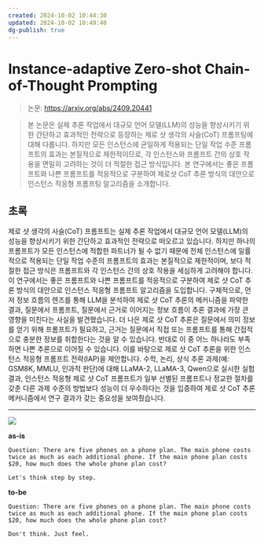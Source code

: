 ```yaml
---
created: 2024-10-02 10:44:30
updated: 2024-10-02 10:49:40
dg-publish: true
---
```


# Instance-adaptive Zero-shot Chain-of-Thought Prompting

> 논문: https://arxiv.org/abs/2409.20441

> 본 논문은 실제 추론 작업에서 대규모 언어 모델(LLM)의 성능을 향상시키기 위한 간단하고 효과적인 전략으로 등장하는 제로 샷 생각의 사슬(CoT) 프롬프팅에 대해 다룹니다. 하지만 모든 인스턴스에 균일하게 적용되는 단일 작업 수준 프롬프트의 효과는 본질적으로 제한적이므로, 각 인스턴스와 프롬프트 간의 상호 작용을 면밀히 고려하는 것이 더 적절한 접근 방식입니다. 본 연구에서는 좋은 프롬프트와 나쁜 프롬프트를 적응적으로 구분하여 제로샷 CoT 추론 방식의 대안으로 인스턴스 적응형 프롬프팅 알고리즘을 소개합니다.

## 초록
제로 샷 생각의 사슬(CoT) 프롬프트는 실제 추론 작업에서 대규모 언어 모델(LLM)의 성능을 향상시키기 위한 간단하고 효과적인 전략으로 떠오르고 있습니다. 하지만 하나의 프롬프트가 모든 인스턴스에 적합한 파트너가 될 수 없기 때문에 전체 인스턴스에 일률적으로 적용되는 단일 작업 수준의 프롬프트의 효과는 본질적으로 제한적이며, 보다 적절한 접근 방식은 프롬프트와 각 인스턴스 간의 상호 작용을 세심하게 고려해야 합니다. 이 연구에서는 좋은 프롬프트와 나쁜 프롬프트를 적응적으로 구분하여 제로 샷 CoT 추론 방식의 대안으로 인스턴스 적응형 프롬프트 알고리즘을 도입합니다. 구체적으로, 먼저 정보 흐름의 렌즈를 통해 LLM을 분석하여 제로 샷 CoT 추론의 메커니즘을 파악한 결과, 질문에서 프롬프트, 질문에서 근거로 이어지는 정보 흐름이 추론 결과에 가장 큰 영향을 미친다는 사실을 발견했습니다. 더 나은 제로 샷 CoT 추론은 질문에서 의미 정보를 얻기 위해 프롬프트가 필요하고, 근거는 질문에서 직접 또는 프롬프트를 통해 간접적으로 충분한 정보를 취합한다는 것을 알 수 있습니다. 반대로 이 중 어느 하나라도 부족하면 나쁜 추론으로 이어질 수 있습니다. 이를 바탕으로 제로 샷 CoT 추론을 위한 인스턴스 적응형 프롬프트 전략(IAP)을 제안합니다. 수학, 논리, 상식 추론 과제(예: GSM8K, MMLU, 인과적 판단)에 대해 LLaMA-2, LLaMA-3, Qwen으로 실시한 실험 결과, 인스턴스 적응형 제로 샷 CoT 프롬프트가 일부 선별된 프롬프트나 정교한 절차를 갖춘 다른 과제 수준의 방법보다 성능이 더 우수하다는 것을 입증하여 제로 샷 CoT 추론 메커니즘에서 연구 결과가 갖는 중요성을 보여줬습니다.

---

![](https://i.imgur.com/CZQiwdz.png)

**as-is**
```
Question: There are five phones on a phone plan. The main phone costs twice as much as each additional phone. If the main phone plan costs $20, how much does the whole phone plan cost?

Let's think step by step.
```

**to-be**
```
Question: There are five phones on a phone plan. The main phone costs twice as much as each additional phone. If the main phone plan costs $20, how much does the whole phone plan cost?

Don't think. Just feel.
```
